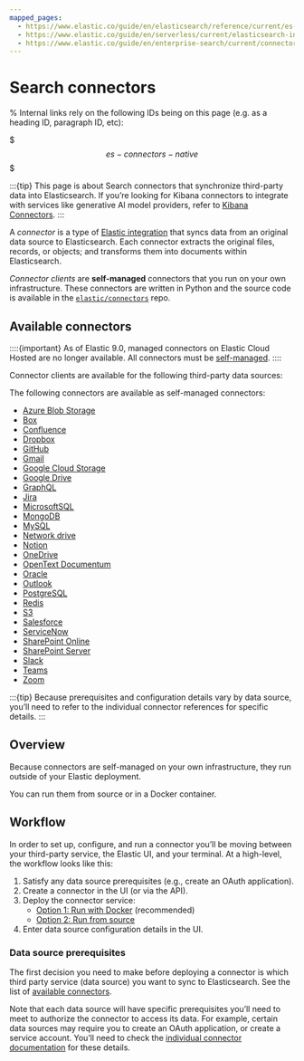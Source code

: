 ```yaml
---
mapped_pages:
  - https://www.elastic.co/guide/en/elasticsearch/reference/current/es-connectors.html
  - https://www.elastic.co/guide/en/serverless/current/elasticsearch-ingest-data-through-integrations-connector-client.html
  - https://www.elastic.co/guide/en/enterprise-search/current/connectors.html
---
```


# Search connectors

% Internal links rely on the following IDs being on this page (e.g. as a heading ID, paragraph ID, etc):

$$$es-connectors-native$$$


:::{tip}
This page is about Search connectors that synchronize third-party data into Elasticsearch. If you’re looking for Kibana connectors to integrate with services like generative AI model providers, refer to [Kibana Connectors](docs-content://deploy-manage/manage-connectors.md).
:::

A _connector_ is a type of [Elastic integration](https://www.elastic.co/integrations/data-integrations) that syncs data from an original data source to Elasticsearch. Each connector extracts the original files, records, or objects; and transforms them into documents within Elasticsearch.

_Connector clients_ are **self-managed** connectors that you run on your own infrastructure. These connectors are written in Python and the source code is available in the [`elastic/connectors`](https://github.com/elastic/connectors/tree/main/connectors/sources) repo.

## Available connectors


::::{important}
As of Elastic 9.0, managed connectors on Elastic Cloud Hosted are no longer available. All connectors must be [self-managed](/reference/ingestion-tools/search-connectors/self-managed-connectors.md).
::::


Connector clients are available for the following third-party data sources:

The following connectors are available as self-managed connectors:

- [Azure Blob Storage](/reference/ingestion-tools/search-connectors/es-connectors-azure-blob.md)
- [Box](/reference/ingestion-tools/search-connectors/es-connectors-box.md)
- [Confluence](/reference/ingestion-tools/search-connectors/es-connectors-confluence.md)
- [Dropbox](/reference/ingestion-tools/search-connectors/es-connectors-dropbox.md)
- [GitHub](/reference/ingestion-tools/search-connectors/es-connectors-github.md)
- [Gmail](/reference/ingestion-tools/search-connectors/es-connectors-gmail.md)
- [Google Cloud Storage](/reference/ingestion-tools/search-connectors/es-connectors-google-cloud.md)
- [Google Drive](/reference/ingestion-tools/search-connectors/es-connectors-google-drive.md)
- [GraphQL](/reference/ingestion-tools/search-connectors/es-connectors-graphql.md)
- [Jira](/reference/ingestion-tools/search-connectors/es-connectors-jira.md)
- [MicrosoftSQL](/reference/ingestion-tools/search-connectors/es-connectors-ms-sql.md)
- [MongoDB](/reference/ingestion-tools/search-connectors/es-connectors-mongodb.md)
- [MySQL](/reference/ingestion-tools/search-connectors/es-connectors-mysql.md)
- [Network drive](/reference/ingestion-tools/search-connectors/es-connectors-network-drive.md)
- [Notion](/reference/ingestion-tools/search-connectors/es-connectors-notion.md)
- [OneDrive](/reference/ingestion-tools/search-connectors/es-connectors-onedrive.md)
- [OpenText Documentum](/reference/ingestion-tools/search-connectors/es-connectors-opentext.md)
- [Oracle](/reference/ingestion-tools/search-connectors/es-connectors-oracle.md)
- [Outlook](/reference/ingestion-tools/search-connectors/es-connectors-outlook.md)
- [PostgreSQL](/reference/ingestion-tools/search-connectors/es-connectors-postgresql.md)
- [Redis](/reference/ingestion-tools/search-connectors/es-connectors-redis.md)
- [S3](/reference/ingestion-tools/search-connectors/es-connectors-s3.md)
- [Salesforce](/reference/ingestion-tools/search-connectors/es-connectors-salesforce.md)
- [ServiceNow](/reference/ingestion-tools/search-connectors/es-connectors-servicenow.md)
- [SharePoint Online](/reference/ingestion-tools/search-connectors/es-connectors-sharepoint-online.md)
- [SharePoint Server](/reference/ingestion-tools/search-connectors/es-connectors-sharepoint.md)
- [Slack](/reference/ingestion-tools/search-connectors/es-connectors-slack.md)
- [Teams](/reference/ingestion-tools/search-connectors/es-connectors-teams.md)
- [Zoom](/reference/ingestion-tools/search-connectors/es-connectors-zoom.md)

:::{tip}
Because prerequisites and configuration details vary by data source, you’ll need to refer to the individual connector references for specific details.
:::

## Overview


Because connectors are self-managed on your own infrastructure, they run outside of your Elastic deployment.

You can run them from source or in a Docker container.

## Workflow

In order to set up, configure, and run a connector you’ll be moving between your third-party service, the Elastic UI, and your terminal. At a high-level, the workflow looks like this:

1. Satisfy any data source prerequisites (e.g., create an OAuth application).
2. Create a connector in the UI (or via the API).
3. Deploy the connector service:
    - [Option 1: Run with Docker](es-connectors-run-from-docker.md) (recommended)
    - [Option 2: Run from source](es-connectors-run-from-source.md)
4. Enter data source configuration details in the UI.

### Data source prerequisites


The first decision you need to make before deploying a connector is which third party service (data source) you want to sync to Elasticsearch. See the list of [available connectors](#available-connectors).

Note that each data source will have specific prerequisites you’ll need to meet to authorize the connector to access its data. For example, certain data sources may require you to create an OAuth application, or create a service account. You’ll need to check the [individual connector documentation](connector-reference.md) for these details.